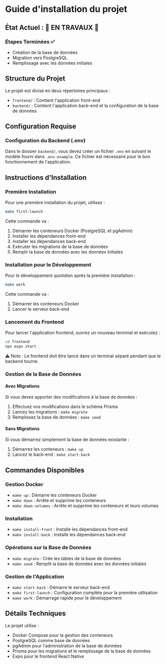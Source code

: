 # Guide d'installation du projet

## État Actuel : 🚧 EN TRAVAUX 🚧

### Étapes Terminées ✅

- Création de la base de données
- Migration vers PostgreSQL
- Remplissage avec les données initiales

## Structure du Projet

Le projet est divisé en deux répertoires principaux :

- `frontend/` : Contient l'application front-end
- `backend/` : Contient l'application back-end et la configuration de la base de données

## Configuration Requise

### Configuration du Backend (.env)

Dans le dossier `backend/`, vous devez créer un fichier `.env` en suivant le modèle fourni dans `.env.example`. Ce fichier est nécessaire pour le bon fonctionnement de l'application.

## Instructions d'Installation

### Première Installation

Pour une première installation du projet, utilisez :

```bash
make first-launch
```

Cette commande va :

1. Démarrer les conteneurs Docker (PostgreSQL et pgAdmin)
2. Installer les dépendances front-end
3. Installer les dépendances back-end
4. Exécuter les migrations de la base de données
5. Remplir la base de données avec les données initiales

### Installation pour le Développement

Pour le développement quotidien après la première installation :

```bash
make work
```

Cette commande va :

1. Démarrer les conteneurs Docker
2. Lancer le serveur back-end

### Lancement du Frontend

Pour lancer l'application frontend, ouvrez un nouveau terminal et exécutez :

```bash
cd frontend
npx expo start
```

⚠️ Note : Le frontend doit être lancé dans un terminal séparé pendant que le backend tourne.

### Gestion de la Base de Données

#### Avec Migrations

Si vous devez apporter des modifications à la base de données :

1. Effectuez vos modifications dans le schéma Prisma
2. Lancez les migrations : `make migrate`
3. Remplissez la base de données : `make seed`

#### Sans Migrations

Si vous démarrez simplement la base de données existante :

1. Démarrez les conteneurs : `make up`
2. Lancez le back-end : `make start-back`

## Commandes Disponibles

### Gestion Docker

- `make up` : Démarre les conteneurs Docker
- `make down` : Arrête et supprime les conteneurs
- `make down-volumes` : Arrête et supprime les conteneurs et leurs volumes

### Installation

- `make install-front` : Installe les dépendances front-end
- `make install-back` : Installe les dépendances back-end

### Opérations sur la Base de Données

- `make migrate` : Crée les tables de la base de données
- `make seed` : Remplit la base de données avec les données initiales

### Gestion de l'Application

- `make start-back` : Démarre le serveur back-end
- `make first-launch` : Configuration complète pour la première utilisation
- `make work` : Démarrage rapide pour le développement

## Détails Techniques

Le projet utilise :

- Docker Compose pour la gestion des conteneurs
- PostgreSQL comme base de données
- pgAdmin pour l'administration de la base de données
- Prisma pour les migrations et le remplissage de la base de données
- Expo pour le frontend React Native

